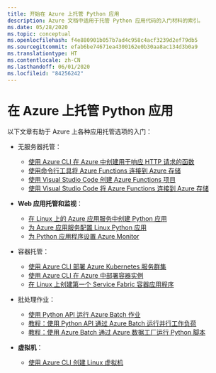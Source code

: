 ```yaml
---
title: 开始在 Azure 上托管 Python 应用
description: Azure 文档中适用于托管 Python 应用代码的入门材料的索引。
ms.date: 05/28/2020
ms.topic: conceptual
ms.openlocfilehash: f4e880901b057b7ad4c958c4acf3239d2ef79db5
ms.sourcegitcommit: efab6be74671ea4300162e0b30aa8ac134d3b0a9
ms.translationtype: HT
ms.contentlocale: zh-CN
ms.lasthandoff: 06/01/2020
ms.locfileid: "84256242"
---
```

# <a name="hosting-python-apps-on-azure"></a>在 Azure 上托管 Python 应用

以下文章有助于 Azure 上各种应用托管选项的入门：

- 无服务器托管：
  - [使用 Azure CLI 在 Azure 中创建用于响应 HTTP 请求的函数](/azure/azure-functions/functions-create-first-azure-function-azure-cli?pivots=programming-language-python)
  - [使用命令行工具将 Azure Functions 连接到 Azure 存储](/azure/azure-functions/functions-add-output-binding-storage-queue-cli?tabs=bash%2Cbrowser&pivots=programming-language-python)
  - [使用 Visual Studio Code 创建 Azure Functions 项目](/azure/azure-functions/functions-create-first-function-vs-code?pivots=programming-language-python)
  - [使用 Visual Studio Code 将 Azure Functions 连接到 Azure 存储](/azure/azure-functions/functions-add-output-binding-storage-queue-vs-code?pivots=programming-language-python)
  
- **Web 应用托管和监视**：
  - [在 Linux 上的 Azure 应用服务中创建 Python 应用](/azure/app-service/containers/quickstart-python)
  - [为 Azure 应用服务配置 Linux Python 应用](/azure/app-service/containers/how-to-configure-python)
  - [为 Python 应用程序设置 Azure Monitor](/azure/azure-monitor/app/opencensus-python)

- 容器托管：
  - [使用 Azure CLI 部署 Azure Kubernetes 服务群集](/azure/aks/kubernetes-walkthrough)
  - [使用 Azure CLI 在 Azure 中部署容器实例](/azure/container-instances/container-instances-quickstart)
  - [在 Linux 上创建第一个 Service Fabric 容器应用程序](/azure/service-fabric/service-fabric-get-started-containers-linux)

- 批处理作业：
  - [使用 Python API 运行 Azure Batch 作业](/azure/batch/quick-run-python)
  - [教程：使用 Python API 通过 Azure Batch 运行并行工作负荷](/azure/batch/tutorial-parallel-python)
  - [教程：使用 Azure Batch 通过 Azure 数据工厂运行 Python 脚本](/azure/batch/tutorial-run-python-batch-azure-data-factory)

- **虚拟机**：
  - [使用 Azure CLI 创建 Linux 虚拟机](/azure/virtual-machines/linux/quick-create-cli)
